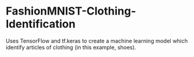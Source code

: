# FashionMNIST-Clothing-Identification
Uses TensorFlow and tf.keras to create a machine learning model which identify articles of clothing (in this example, shoes).
